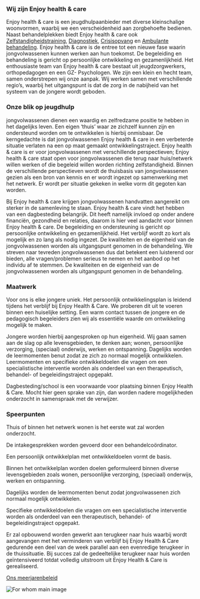 ### Wij zijn Enjoy health & care
Enjoy health & care is een jeugdhulpaanbieder met diverse kleinschalige woonvormen, waarbij we een verscheidenheid aan zorgbehoefte bedienen. Naast behandelplekken biedt Enjoy health & care ook [Zelfstandigheidstraining](), [Diagnostiek](), [Crisisopvang]() en [Ambulante behandeling](). Enjoy health & care is de entree tot een nieuwe fase waarin jongvolwassenen  kunnen werken aan hun toekomst. De begeleiding en behandeling is gericht op persoonlijke ontwikkeling en gezamenlijkheid. Het enthousiaste team van Enjoy health & care bestaat uit jeugdzorgwerkers, orthopedagogen en een GZ- Psychologen. We zijn een klein en hecht team, samen onderstrepen wij onze aanpak. Wij werken samen met verschillende regio’s, waarbij het uitgangspunt is dat de zorg in de nabijheid van het systeem van de jongere wordt geboden.


### Onze blik op jeugdhulp
jongvolwassenen  dienen een waardig en zelfredzame positie te hebben in het dagelijks leven. Een eigen ‘thuis’ waar ze zichzelf kunnen zijn en ondersteund worden om te ontwikkelen is hierbij onmisbaar. De kerngedachte is dat jongvolwassenen  Enjoy health & care in een verbeterde situatie verlaten na een op maat gemaakt ontwikkelingstraject. Enjoy health & care is er voor jongvolwassenen  met verschillende perspectieven; Enjoy health & care staat open voor jongvolwassenen  die terug naar huis/netwerk willen werken of die begeleid willen worden richting zelfstandigheid. Binnen de verschillende perspectieven wordt de thuisbasis van jongvolwassenen  gezien als een bron van kennis en er wordt ingezet op samenwerking met het netwerk. Er wordt per situatie gekeken in welke vorm dit gegoten kan worden.

Bij Enjoy health & care krijgen jongvolwassenen  handvatten aangereikt om sterker in de samenleving te staan. Enjoy health & care vindt het hebben van een dagbesteding belangrijk. Dit heeft namelijk invloed op onder andere financiën, gezondheid en relaties, daarom is hier veel aandacht voor binnen Enjoy health & care. De begeleiding en ondersteuning is gericht op persoonlijke ontwikkeling en gezamenlijkheid. Het verblijf wordt zo kort als mogelijk en zo lang als nodig ingezet. De kwaliteiten en de eigenheid van de jongvolwassenen  worden als uitgangspunt genomen in de behandeling. We streven naar tevreden jongvolwassenen  dus dat betekent een luisterend oor bieden, alle vragen/problemen serieus te nemen en het aanbod op het individu af te stemmen. De kwaliteiten en de eigenheid van de jongvolwassenen  worden als uitgangspunt genomen in de behandeling.

### Maatwerk
Voor ons is elke jongere uniek. Het persoonlijk ontwikkelingsplan is leidend tijdens het verblijf bij Enjoy Health & Care.  We proberen dit uit te voeren binnen een huiselijke setting. Een warm contact tussen de jongere en de pedagogisch begeleiders zien wij als essentiële waarde om ontwikkeling mogelijk te maken.

Jongere worden hierbij aangesproken op hun eigenheid.  Wij gaan samen aan de slag op alle levensgebieden, te denken aan; wonen, persoonlijke verzorging, (speciaal) onderwijs, werken en ontspanning. Dagelijks worden de leermomenten benut zodat ze zich zo normaal mogelijk ontwikkelen. Leermomenten en specifieke ontwikkeldoelen die vragen om een specialistische interventie worden als onderdeel van een therapeutisch, behandel- of begeleidingstraject opgepakt.

Dagbesteding/school is een voorwaarde voor plaatsing binnen Enjoy Health & Care. Mocht hier geen sprake van zijn, dan worden nadere mogelijkheden onderzocht in samenspraak met de verwijzer.

### Speerpunten
Thuis of binnen het netwerk wonen is het eerste wat zal worden onderzocht.

De intakegesprekken worden gevoerd door een behandelcoördinator.

Een persoonlijk ontwikkelplan met ontwikkeldoelen vormt de basis.

Binnen het ontwikkelplan worden doelen geformuleerd binnen diverse levensgebieden zoals wonen, persoonlijke verzorging, (speciaal) onderwijs, werken en ontspanning.

Dagelijks worden de leermomenten benut zodat jongvolwassenen  zich normaal mogelijk ontwikkelen.

Specifieke ontwikkeldoelen die vragen om een specialistische interventie worden als onderdeel van een therapeutisch, behandel- of begeleidingstraject opgepakt.

Er zal opbouwend worden gewerkt aan terugkeer naar huis waarbij wordt aangevangen met het verminderen van verblijf bij Enjoy Health & Care gedurende een deel van de week parallel aan een evenredige terugkeer in de thuissituatie. Bij succes zal de gedeeltelijke terugkeer naar huis worden geïntensiveerd totdat volledig uitstroom uit Enjoy Health & Care is gerealiseerd.

[Ons meerjarenbeleid]()

![For whom main image](/images/about/1.jpg)
